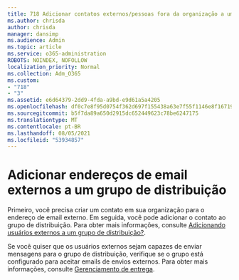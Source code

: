 ```yaml
---
title: 718 Adicionar contatos externos/pessoas fora da organização a uma lista de distribuição
ms.author: chrisda
author: chrisda
manager: dansimp
ms.audience: Admin
ms.topic: article
ms.service: o365-administration
ROBOTS: NOINDEX, NOFOLLOW
localization_priority: Normal
ms.collection: Adm_O365
ms.custom:
- "718"
- "3"
ms.assetid: e6d64379-2dd9-4fda-a9bd-e9d61a5a4205
ms.openlocfilehash: df0c7e8f95d0754f362d697f155438a63e7f55f1146e8f1671932c380186baf4
ms.sourcegitcommit: b5f7da89a650d2915dc652449623c78be6247175
ms.translationtype: MT
ms.contentlocale: pt-BR
ms.lasthandoff: 08/05/2021
ms.locfileid: "53934857"
---
```

# <a name="add-external-email-addresses-to-a-distribution-group"></a>Adicionar endereços de email externos a um grupo de distribuição

Primeiro, você precisa criar um contato em sua organização para o endereço de email externo. Em seguida, você pode adicionar o contato ao grupo de distribuição. Para obter mais informações, consulte [Adicionando usuários externos a um grupo de distribuição?](https://support.office.com/client/caa0f310-0bb7-48e3-8ad2-cb358b53bbba).

Se você quiser que os usuários externos sejam capazes de enviar mensagens para o grupo de distribuição, verifique se o grupo está configurado para aceitar emails de envios externos. Para obter mais informações, consulte [Gerenciamento de entrega](https://technet.microsoft.com/library/bb124513.aspx#deliverymanagement).
